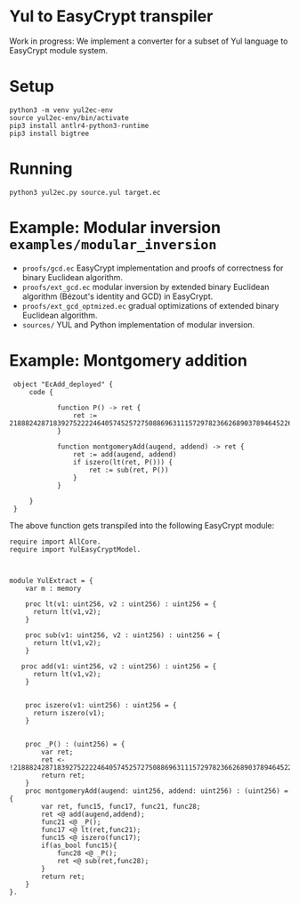 # Yul to EasyCrypt transpiler

Work in progress: We implement a converter for a subset of Yul language to EasyCrypt module system.

# Setup

```
python3 -m venv yul2ec-env
source yul2ec-env/bin/activate
pip3 install antlr4-python3-runtime
pip3 install bigtree
```

# Running

`python3 yul2ec.py source.yul target.ec`


# Example: Modular inversion `examples/modular_inversion` 

* `proofs/gcd.ec` EasyCrypt implementation and proofs of correctness for binary Euclidean algorithm.
* `proofs/ext_gcd.ec` modular inversion by extended binary Euclidean algorithm (Bézout's identity and GCD) in EasyCrypt.
* `proofs/ext_gcd_optmized.ec` gradual optimizations of extended binary Euclidean algorithm.
* `sources/` YUL and Python implementation of modular inversion.

# Example: Montgomery addition


```
 object "EcAdd_deployed" {
     code {

            function P() -> ret {
                ret := 21888242871839275222246405745257275088696311157297823662689037894645226208583
            }

            function montgomeryAdd(augend, addend) -> ret {
                ret := add(augend, addend)
                if iszero(lt(ret, P())) {
                    ret := sub(ret, P())
                }
            }

     }
 }
```

The above function gets transpiled into the following EasyCrypt module:

```
require import AllCore.
require import YulEasyCryptModel.



module YulExtract = {
    var m : memory
 
    proc lt(v1: uint256, v2 : uint256) : uint256 = {
      return lt(v1,v2);  
    }

    proc sub(v1: uint256, v2 : uint256) : uint256 = {
      return lt(v1,v2);  
    }

   proc add(v1: uint256, v2 : uint256) : uint256 = {
      return lt(v1,v2);  
    }


    proc iszero(v1: uint256) : uint256 = {
      return iszero(v1);  
    }


    proc _P() : (uint256) = { 
        var ret;
        ret <- !21888242871839275222246405745257275088696311157297823662689037894645226208583;
        return ret;
    }
    proc montgomeryAdd(augend: uint256, addend: uint256) : (uint256) = { 
        var ret, func15, func17, func21, func28;
        ret <@ add(augend,addend);
        func21 <@ _P();
        func17 <@ lt(ret,func21);
        func15 <@ iszero(func17);
        if(as_bool func15){
            func28 <@ _P();
            ret <@ sub(ret,func28);
        }
        return ret;
    }
}.
```
